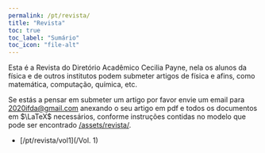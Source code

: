```yaml
---
permalink: /pt/revista/
title: "Revista"
toc: true
toc_label: "Sumário"
toc_icon: "file-alt"
---
```


<head>
<style>
.button {
  border: none;
  border-radius: 4px;
  border-color: none;
  color: white;
  padding: 2px 6px;
  text-align: center;
  text-decoration: none;
  display: inline-block;
  font-size: 100%;
  /* margin: 4px 2px; */
  cursor: pointer;
}

.button:hover {
  opacity: 0.5;
}

.button1 {background-color: #0092ca;} /* BibTeX, Blue */
.button2 {background-color: #009200;} /* Article, Green */
.button3 {background-color: #850000;} /* PDF, Red */
.button4 {background-color: #b366ff;} /* Preprint, Purple */
.button5 {background-color: #ff8080;} /* Code, Red */
</style>
</head>

Esta é a Revista do Diretório Acadêmico Cecilia Payne,
nela os alunos da física e de outros institutos podem
submeter artigos de física e afins, como matemática,
computação, química, etc.

Se estás a pensar em submeter um artigo por favor
envie um email para [2020ifda@gmail.com](mailto:2020ifda@gmail.com)
anexando o seu artigo em pdf e todos os documentos em $\LaTeX$ necessários,
conforme instruções contidas no modelo que pode ser encontrado
[/assets/revista/](aqui).

* [/pt/revista/vol1](/Vol. 1)

